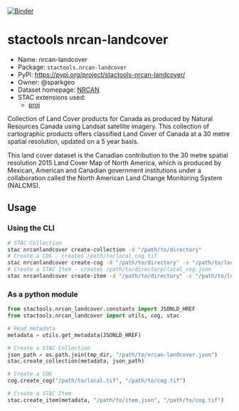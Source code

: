 [![Binder](https://mybinder.org/badge_logo.svg)](https://mybinder.org/v2/gh/stactools-packages/nrcan-landcover/main?filepath=docs/installation_and_basic_usage.ipynb)

# stactools nrcan-landcover

- Name: nrcan-landcover
- Package: `stactools.nrcan-landcover`
- PyPI: https://pypi.org/project/stactools-nrcan-landcover/
- Owner: @sparkgeo
- Dataset homepage: [NRCAN](https://www.nrcan.gc.ca/maps-tools-publications/satellite-imagery-air-photos/application-development/land-cover/21755)
- STAC extensions used:
  - [proj](https://github.com/stac-extensions/projection/)

Collection of Land Cover products for Canada as produced by Natural Resources Canada using Landsat satellite imagery. This collection of cartographic products offers classified Land Cover of Canada at a 30 metre spatial resolution, updated on a 5 year basis.

This land cover dataset is the Canadian contribution to the 30 metre spatial resolution 2015 Land Cover Map of North America, which is produced by Mexican, American and Canadian government institutions under a collaboration called the North American Land Change Monitoring System (NALCMS).

## Usage

### Using the CLI

```bash
# STAC Collection
stac nrcanlandcover create-collection -d "/path/to/directory"
# Create a COG - creates /path/to/local_cog.tif
stac nrcanlandcover create-cog -d "/path/to/directory" -s "/path/to/local.tif"
# Create a STAC Item - creates /path/to/directory/local_cog.json
stac nrcanlandcover create-item -d "/path/to/directory" -c "/path/to/local_cog.tif"
```

### As a python module

```python
from stactools.nrcan_landcover.constants import JSONLD_HREF
from stactools.nrcan_landcover import utils, cog, stac

# Read metadata
metadata = utils.get_metadata(JSONLD_HREF)

# Create a STAC Collection
json_path = os.path.join(tmp_dir, "/path/to/nrcan-landcover.json")
stac.create_collection(metadata, json_path)

# Create a COG
cog.create_cog("/path/to/local.tif", "/path/to/cog.tif")

# Create a STAC Item
stac.create_item(metadata, "/path/to/item.json", "/path/to/cog.tif")
```
